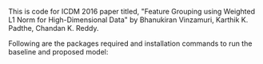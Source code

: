 This is code for ICDM 2016 paper titled, "Feature Grouping using Weighted L1 Norm for High-Dimensional Data" by Bhanukiran Vinzamuri, Karthik K. Padthe, Chandan K. Reddy.

Following are the packages required and installation commands to run the baseline and proposed model:

